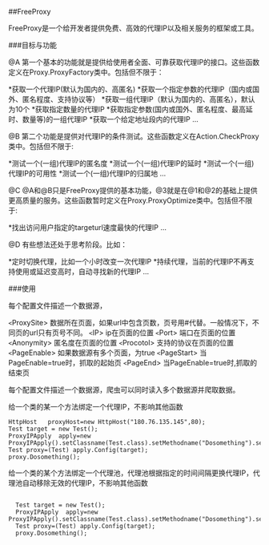 ##FreeProxy

FreeProxy是一个给开发者提供免费、高效的代理IP以及相关服务的框架或工具。


###目标与功能

@A
第一个基本的功能就是提供给使用者全面、可靠获取代理IP的接口。这些函数定义在Proxy.ProxyFactory类中。包括但不限于：

*获取一个代理IP(默认为国内的、高匿名)
*获取一个指定参数的代理IP（国内或国外、匿名程度、支持协议等）
*获取一组代理IP（默认为国内的、高匿名），默认为10个
*获取指定数量的代理IP
*获取指定参数(国内或国外、匿名程度、最高延时、数量等)的一组代理IP
*获取一个给定地址段内的代理IP
...


@B
第二个功能是提供对代理IP的条件测试。这些函数定义在Action.CheckProxy类中。包括但不限于:

*测试一个(一组)代理IP的匿名度
*测试一个(一组)代理IP的延时
*测试一个(一组)代理IP的可用性
*测试一个(一组)代理IP的归属地
...

@C
@A和@B只是FreeProxy提供的基本功能，@3就是在@1和@2的基础上提供更高质量的服务。这些函数暂时定义在Proxy.ProxyOptimize类中。包括但不限于:

*找出访问用户指定的targeturl速度最快的代理IP
...

@D
有些想法还处于思考阶段。比如：

*定时切换代理，比如一个小时改变一次代理IP
*持续代理，当前的代理IP不再支持使用或延迟变高时，自动寻找新的代理IP
...


###使用                        
                               
每个配置文件描述一个数据源，

`<`ProxySite> 数据所在页面，如果url中包含页数，页号用#代替。一般情况下，不同页的url只有页号不同。
`<`IP>        ip在页面的位置
`<`Port>      端口在页面的位置
`<`Anonymity> 匿名度在页面的位置
`<`Procotol>  支持的协议在页面的位置
`<`PageEnable> 如果数据源有多个页面，为true
`<`PageStart>  当PageEnable=true时，抓取的起始页
`<`PageEnd>    当PageEnable=true时,抓取的结束页

每个配置文件描述一个数据源，爬虫可以同时读入多个数据源并爬取数据。


给一个类的某一个方法绑定一个代理IP，不影响其他函数
```
HttpHost   proxyHost=new HttpHost("180.76.135.145",80);
Test target = new Test(); 
ProxyIPApply  apply=new ProxyIPApply().setClassname(Test.class).setMethodname("Dosomething").setHost(proxyHost);
Test proxy=(Test) apply.Config(target);
proxy.Dosomething();

```

给一个类的某个方法绑定一个代理池，代理池根据指定的时间间隔更换代理IP，代理池自动移除无效的代理IP，不影响其他函数
```
  
  Test target = new Test(); 
  ProxyIPApply  apply=new ProxyIPApply().setClassname(Test.class).setMethodname("Dosomething").setProxypool(proxypool);
  Test proxy=(Test) apply.Config(target);
  proxy.Dosomething();

```

                    
  

                                                                                                                                    